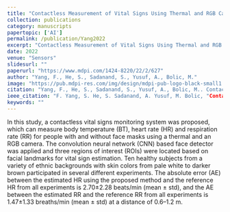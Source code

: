 ```yaml
---
title: "Contactless Measurement of Vital Signs Using Thermal and RGB Cameras: A Study of COVID 19-Related Health Monitoring"
collection: publications
category: manuscripts
papertopic: ['AI']
permalink: /publication/Yang2022
excerpt: "Contactless Measurement of Vital Signs Using Thermal and RGB Cameras: A Study of COVID 19-Related Health Monitoring published in Sensors."
date: 2022
venue: "Sensors"
slidesurl: ""
paperurl: "https://www.mdpi.com/1424-8220/22/2/627"
author: "Yang, F., He, S., Sadanand, S., Yusuf, A., Bolic, M."
image: "https://pub.mdpi-res.com/img/design/mdpi-pub-logo-black-small1.svg?da3a8dcae975a41c?1732615622"
citation: "Yang, F., He, S., Sadanand, S., Yusuf, A., Bolic, M.. Contactless Measurement of Vital Signs Using Thermal and RGB Cameras: A Study of COVID 19-Related Health Monitoring. Sensors, 2022."
ieee_citation: "F. Yang, S. He, S. Sadanand, A. Yusuf, M. Bolic, "Contactless Measurement of Vital Signs Using Thermal and RGB Cameras: A Study of COVID 19-Related Health Monitoring," Sensors, vol. 22, no. 2, pp. 627, 2022."
keywords: ""
---
```



In this study, a contactless vital signs monitoring system was proposed, which can measure body temperature (BT), heart rate (HR) and respiration rate (RR) for people with and without face masks using a thermal and an RGB camera. The convolution neural network (CNN) based face detector was applied and three regions of interest (ROIs) were located based on facial landmarks for vital sign estimation. Ten healthy subjects from a variety of ethnic backgrounds with skin colors from pale white to darker brown participated in several different experiments. The absolute error (AE) between the estimated HR using the proposed method and the reference HR from all experiments is 2.70±2.28 beats/min (mean ± std), and the AE between the estimated RR and the reference RR from all experiments is 1.47±1.33 breaths/min (mean ± std) at a distance of 0.6–1.2 m.
